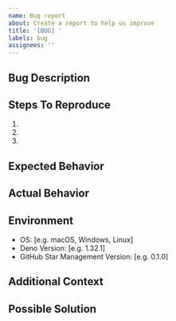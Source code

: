 ```yaml
---
name: Bug report
about: Create a report to help us improve
title: '[BUG] '
labels: bug
assignees: ''
---
```


## Bug Description

<!-- A clear and concise description of what the bug is -->

## Steps To Reproduce

<!-- Steps to reproduce the behavior -->

1.
2.
3.

## Expected Behavior

<!-- A clear and concise description of what you expected to happen -->

## Actual Behavior

<!-- What actually happened instead -->

## Environment

<!-- Please complete the following information -->

- OS: [e.g. macOS, Windows, Linux]
- Deno Version: [e.g. 1.32.1]
- GitHub Star Management Version: [e.g. 0.1.0]

## Additional Context

<!-- Add any other context about the problem here, such as screenshots -->

## Possible Solution

<!-- If you have suggestions on a fix for the bug, please describe it here -->
